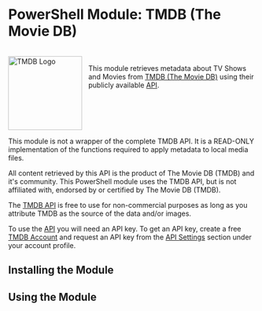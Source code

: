 
# PowerShell Module: TMDB (The Movie DB)
<img src="https://www.themoviedb.org/assets/2/v4/logos/v2/blue_square_2-d537fb228cf3ded904ef09b136fe3fec72548ebc1fea3fbbd1ad9e36364db38b.svg" alt="TMDB Logo" width="150" height="150" align = "left" style="padding-right: 10px; padding-top: 15px;"></br>

This module retrieves metadata about TV Shows and Movies from [TMDB (The Movie DB)](https://www.themoviedb.org) 
using their publicly available [API](https://developer.themoviedb.org/docs/getting-started). 

<br clear="left"/>

This module is not a wrapper of the complete TMDB API. It is a READ-ONLY implementation of the functions 
required to apply metadata to local media files.

All content retrieved by this API is the product of The Movie DB (TMDB) and it's community. 
This PowerShell module uses the TMDB API, but is not affiliated with, endorsed by or certified by The Movie DB (TMDB).

The [TMDB API](https://developer.themoviedb.org/docs/getting-started) 
is free to use for non-commercial purposes as long as you attribute TMDB as the source of the data and/or images.

To use the [API](https://developer.themoviedb.org/docs/getting-started) you will need an API key. 
To get an API key, create a free [TMDB Account](https://www.themoviedb.org/signup) and request an API key 
from the [API Settings](https://www.themoviedb.org/settings/api) section under your account profile.


## Installing the Module






## Using the Module





